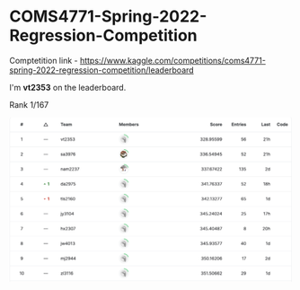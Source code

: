 # COMS4771-Spring-2022-Regression-Competition

Comptetition link - https://www.kaggle.com/competitions/coms4771-spring-2022-regression-competition/leaderboard

I'm **vt2353** on the leaderboard. 

Rank 1/167 

<p align="center">
  <img src="/leaderboard/standings.png" width="650" title="Standings">
</p>

